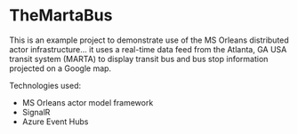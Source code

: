 # TheMartaBus

This is an example project to demonstrate use of the MS Orleans distributed actor infrastructure... it uses a real-time data feed
from the Atlanta, GA USA transit system (MARTA) to display transit bus and bus stop information projected on a Google map.

Technologies used:

- MS Orleans actor model framework
- SignalR
- Azure Event Hubs
